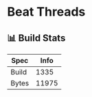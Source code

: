 # Beat Threads

## 📊 Build Stats

| Spec  | Info                |
| ----- | ------------------- |
| Build | <!-- BUILD -->1335     |
| Bytes | <!-- BYTES -->11975 |



